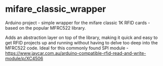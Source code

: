 # mifare_classic_wrapper
Arduino project - simple wrapper for the mifare classic 1K RFID cards - based on the popular MFRC522 library.

Adds an abstraction layer on top of the library, making it quick and easy to get RFID projects up and running without having to delve too deep into the MFRC522 code. Ideal for this commonly found SPI module - https://www.jaycar.com.au/arduino-compatible-rfid-read-and-write-module/p/XC4506

